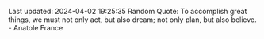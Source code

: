 Last updated: 2024-04-02 19:25:35
Random Quote: To accomplish great things, we must not only act, but also dream; not only plan, but also believe. - Anatole France